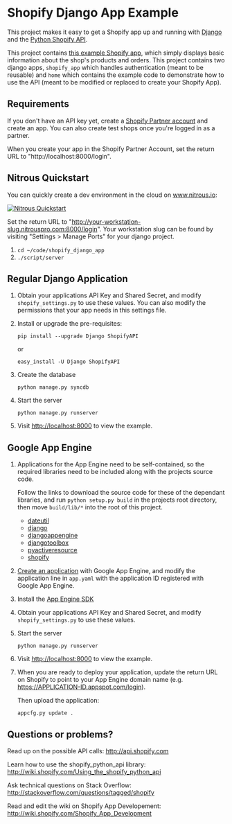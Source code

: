 Shopify Django App Example
==========================

This project makes it easy to get a Shopify app up and running with
[Django](https://www.djangoproject.com/) and the
[Python Shopify API](https://github.com/shopify/shopify_python_api).

This project contains
[this example Shopify app](http://shopify-django-example.appspot.com),
which simply displays basic information about the shop's products
and orders. This project contains two django apps, `shopify_app`
which handles authentication (meant to be reusable) and `home`
which contains the example code to demonstrate how to use the API
(meant to be modified or replaced to create your Shopify App).

Requirements
------------

If you don't have an API key yet, create a
[Shopify Partner account](http://shopify.com/partners) and create
an app. You can also create test shops once you're logged in as a
partner.

When you create your app in the Shopify Partner Account, set the
return URL to "http://localhost:8000/login".


## Nitrous Quickstart

You can quickly create a dev environment in the cloud on www.nitrous.io:

[![Nitrous Quickstart](https://nitrous-image-icons.s3.amazonaws.com/quickstart.svg)](https://www.nitrous.io/quickstart)

Set the return URL to "http://your-workstation-slug.nitrouspro.com:8000/login". Your workstation slug can be found by visiting "Settings > Manage Ports" for your django project.

1. `cd ~/code/shopify_django_app`
2. `./script/server`

Regular Django Application
--------------------------

1.  Obtain your applications API Key and Shared Secret, and modify
    `shopify_settings.py` to use these values. You can also modify
    the permissions that your app needs in this settings file.

2.  Install or upgrade the pre-requisites:

    ```shell
    pip install --upgrade Django ShopifyAPI
    ```

    or

    ```shell
    easy_install -U Django ShopifyAPI
    ```

3.  Create the database

    ```shell
    python manage.py syncdb
    ```

4.  Start the server

    ```shell
    python manage.py runserver
    ```

5.  Visit <http://localhost:8000> to view the example.

Google App Engine
-----------------

1. Applications for the App Engine need to be self-contained, so
   the required libraries need to be included along with the
   projects source code.

   Follow the links to download the source code for these of the
   dependant libraries, and run `python setup.py build` in the
   projects root directory, then move `build/lib/*` into the root
   of this project.
   * [dateutil](http://pypi.python.org/pypi/python-dateutil)
   * [django](http://www.allbuttonspressed.com/projects/django-nonrel)
   * [djangoappengine](http://www.allbuttonspressed.com/projects/djangoappengine)
   * [djangotoolbox](http://www.allbuttonspressed.com/projects/djangotoolbox)
   * [pyactiveresource](http://pypi.python.org/pypi/pyactiveresource)
   * [shopify](http://pypi.python.org/pypi/ShopifyAPI)

2.  [Create an application](https://appengine.google.com/start) with
    Google App Engine, and modify the application line in `app.yaml`
    with the application ID registered with Google App Engine.

3.  Install the [App Engine SDK](http://code.google.com/appengine/downloads.html#Google_App_Engine_SDK_for_Python)

4.  Obtain your applications API Key and Shared Secret, and modify
    `shopify_settings.py` to use these values.

5.  Start the server

    ```shell
    python manage.py runserver
    ```

6.  Visit <http://localhost:8000> to view the example.

7.  When you are ready to deploy your application, update the return
    URL on Shopify to point to your App Engine domain name (e.g.
    https://APPLICATION-ID.appspot.com/login).

    Then upload the application:

    ```shell
    appcfg.py update .
    ```

Questions or problems?
----------------------

Read up on the possible API calls:
<http://api.shopify.com>

Learn how to use the shopify\_python\_api library:
<http://wiki.shopify.com/Using_the_shopify_python_api>

Ask technical questions on Stack Overflow:
<http://stackoverflow.com/questions/tagged/shopify>

Read and edit the wiki on Shopify App Developement:
<http://wiki.shopify.com/Shopify_App_Development>
